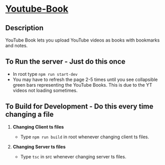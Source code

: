 # [Youtube-Book](https://cryptic-basin-95763.herokuapp.com/)

## Description
YouTube Book lets you upload YouTube videos as books with bookmarks and notes.

## To Run the server - Just do this once
* In root type `npm run start-dev`
* You may have to refresh the page 2-5 times until you see collapsible green bars representing the YouTube Books. This is due to the YT videos not loading sometimes.

## To Build for Development - Do this every time changing a file
1. **Changing Client ts files**
    * Type `npm run build` in root whenever changing client ts files.

2. **Changing Server ts files**
    * Type `tsc` in src whenever changing server ts files.
